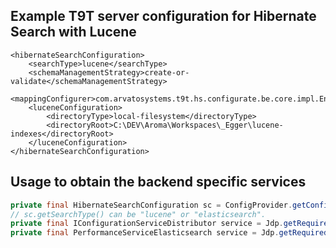 ## Example T9T server configuration for Hibernate Search with Lucene

    <hibernateSearchConfiguration>
        <searchType>lucene</searchType>
        <schemaManagementStrategy>create-or-validate</schemaManagementStrategy>
        <mappingConfigurer>com.arvatosystems.t9t.hs.configurate.be.core.impl.EntityConfigurer</mappingConfigurer>
        <luceneConfiguration>
            <directoryType>local-filesystem</directoryType>
            <directoryRoot>C:\DEV\Aroma\Workspaces\_Egger\lucene-indexes</directoryRoot>
        </luceneConfiguration>
    </hibernateSearchConfiguration>

## Usage to obtain the backend specific services 
   
   ```java
   private final HibernateSearchConfiguration sc = ConfigProvider.getConfiguration().getHibernateSearchConfiguration();
   // sc.getSearchType() can be "lucene" or "elasticsearch".
   private final IConfigurationServiceDistributor service = Jdp.getRequired(IConfigurationServiceDistributor.class, sc.getSearchType());
   private final PerformanceServiceElasticsearch service = Jdp.getRequired(PerformanceServiceElasticsearch.class, sc.getSearchType());

